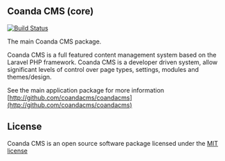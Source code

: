 ## Coanda CMS (core)

[![Build Status](https://travis-ci.org/CoandaCMS/coanda-core.svg)](https://travis-ci.org/CoandaCMS/coanda-core)

The main Coanda CMS package.

Coanda CMS is a full featured content management system based on the Laravel PHP framework. Coanda CMS is a developer driven system, allow significant levels of control over page types, settings, modules and themes/design.

See the main application package for more information [http://github.com/coandacms/coandacms](http://github.com/coandacms/coandacms)

## License

Coanda CMS is an open source software package licensed under the [MIT license](http://opensource.org/licenses/MIT)

